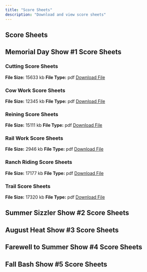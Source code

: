 ```yaml
---
title: "Score Sheets"
description: "Download and view score sheets"
---
```


## Score Sheets

## **Memorial Day Show #1 Score Sheets**

### Cutting Score Sheets
**File Size:** 15633 kb
**File Type:** pdf
[Download File](files/score-sheets/memorial_day_show_1_-_cutting_score_sheets.pdf)

### Cow Work Score Sheets
**File Size:** 12345 kb
**File Type:** pdf
[Download File](files/score-sheets/memorial_day_show_1_-_cow_work_score_sheets.pdf)

### Reining Score Sheets
**File Size:** 15111 kb
**File Type:** pdf
[Download File](files/score-sheets/memorial_day_show_1_-_reining_score_sheets.pdf)

### Rail Work Score Sheets
**File Size:** 2946 kb
**File Type:** pdf
[Download File](files/score-sheets/memorial_day_show_1_-_rail_work_score_sheets.pdf)

### Ranch Riding Score Sheets
**File Size:** 17177 kb
**File Type:** pdf
[Download File](files/score-sheets/memorial_day_show_1_-_ranch_riding_score_sheets.pdf)

### Trail Score Sheets
**File Size:** 17320 kb
**File Type:** pdf
[Download File](files/score-sheets/memorial_day_show_1_-_trail_score_sheets.pdf)

## **Summer Sizzler Show #2 Score Sheets**

## **August Heat Show #3 Score Sheets**

## **Farewell to Summer Show #4 Score Sheets**

## **Fall Bash Show #5 Score Sheets**
